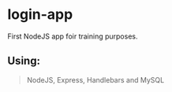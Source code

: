 # login-app

First NodeJS app foir training purposes.

## Using:
> NodeJS,
> Express,
> Handlebars and
> MySQL

